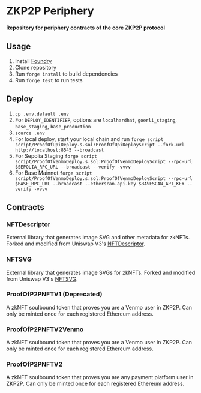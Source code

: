 # ZKP2P Periphery

**Repository for periphery contracts of the core ZKP2P protocol**

## Usage
1. Install [Foundry](https://book.getfoundry.sh/getting-started/installation)
2. Clone repository
3. Run `forge install` to build dependencies
4. Run `forge test` to run tests

## Deploy
1. `cp .env.default .env`
2. For `DEPLOY_IDENTIFIER`, options are `localhardhat`, `goerli_staging`, `base_staging`, `base_production`
1. `source .env`
2. For local deploy, start your local chain and run `forge script script/ProofOfUpiDeploy.s.sol:ProofOfUpiDeployScript --fork-url http://localhost:8545 --broadcast`
3. For Sepolia Staging `forge script script/ProofOfVenmoDeploy.s.sol:ProofOfVenmoDeployScript --rpc-url $SEPOLIA_RPC_URL --broadcast --verify -vvvv`
4. For Base Mainnet `forge script script/ProofOfVenmoDeploy.s.sol:ProofOfVenmoDeployScript --rpc-url $BASE_RPC_URL --broadcast --etherscan-api-key $BASESCAN_API_KEY --verify -vvvv`

## Contracts

### NFTDescriptor
External library that generates image SVG and other metadata for zkNFTs. Forked and modified from Uniswap V3's [NFTDescriptor](https://github.com/Uniswap/v3-periphery/blob/main/contracts/libraries/NFTDescriptor.sol).

### NFTSVG
External library that generates image SVGs for zkNFTs. Forked and modified from Uniswap V3's [NFTSVG](https://github.com/Uniswap/v3-periphery/blob/main/contracts/libraries/NFTSVG.sol).

### ProofOfP2PNFTV1 (Deprecated)
A zkNFT soulbound token that proves you are a Venmo user in ZKP2P. Can only be minted once for each registered Ethereum address.

### ProofOfP2PNFTV2Venmo
A zkNFT soulbound token that proves you are a Venmo user in ZKP2P. Can only be minted once for each registered Ethereum address.

### ProofOfP2PNFTV2
A zkNFT soulbound token that proves you are any payment platform user in ZKP2P. Can only be minted once for each registered Ethereum address.
